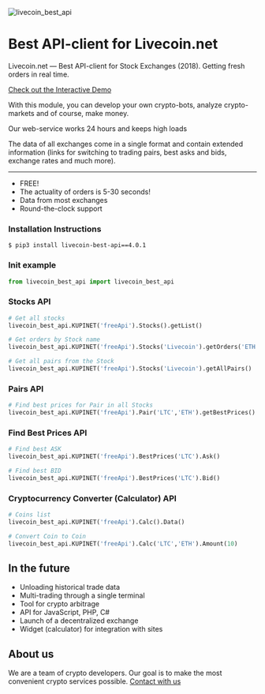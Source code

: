 ![livecoin_best_api](https://raw.github.com/bitcoinment/livecoin_best_api/master/livecoin_best_api.gif)

# Best API-client for Livecoin.net

Livecoin.net — Best API-client for Stock Exchanges (2018).
Getting fresh orders in real time.

[Check out the Interactive Demo](http://kupi.net/p/docs-api)

With this module, you can develop your own crypto-bots, analyze crypto-markets and of course, make money.

Our web-service works 24 hours and keeps high loads

The data of all exchanges come in a single format and contain extended information (links for switching to trading pairs, best asks and bids, exchange rates and much more).

---

- FREE!
- The actuality of orders is 5-30 seconds!
- Data from most exchanges
- Round-the-clock support


### Installation Instructions
    $ pip3 install livecoin-best-api==4.0.1

### Init example
```python
from livecoin_best_api import livecoin_best_api
```

### Stocks API
```python
# Get all stocks
livecoin_best_api.KUPINET('freeApi').Stocks().getList()

# Get orders by Stock name
livecoin_best_api.KUPINET('freeApi').Stocks('Livecoin').getOrders('ETH','BTC')

# Get all pairs from the Stock
livecoin_best_api.KUPINET('freeApi').Stocks('Livecoin').getAllPairs()
```
### Pairs API
```python
# Find best prices for Pair in all Stocks
livecoin_best_api.KUPINET('freeApi').Pair('LTC','ETH').getBestPrices()
```
### Find Best Prices API
```python
# Find best ASK
livecoin_best_api.KUPINET('freeApi').BestPrices('LTC').Ask()

# Find best BID
livecoin_best_api.KUPINET('freeApi').BestPrices('LTC').Bid()
```
### Cryptocurrency Converter (Calculator) API
```python
# Coins list
livecoin_best_api.KUPINET('freeApi').Calc().Data()

# Convert Coin to Coin
livecoin_best_api.KUPINET('freeApi').Calc('LTC','ETH').Amount(10)
```

## In the future
- Unloading historical trade data
- Multi-trading through a single terminal
- Tool for crypto arbitrage
- API for JavaScript, PHP, C#
- Launch of a decentralized exchange
- Widget (calculator) for integration with sites


## About us
 We are a team of crypto developers. Our goal is to make the most convenient crypto services possible.
[Contact with us](http://kupi.net/p/support)